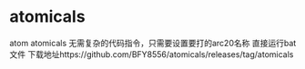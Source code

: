 # atomicals
atom atomicals
无需复杂的代码指令，只需要设置要打的arc20名称
直接运行bat文件
下载地址https://github.com/BFY8556/atomicals/releases/tag/atomicals
